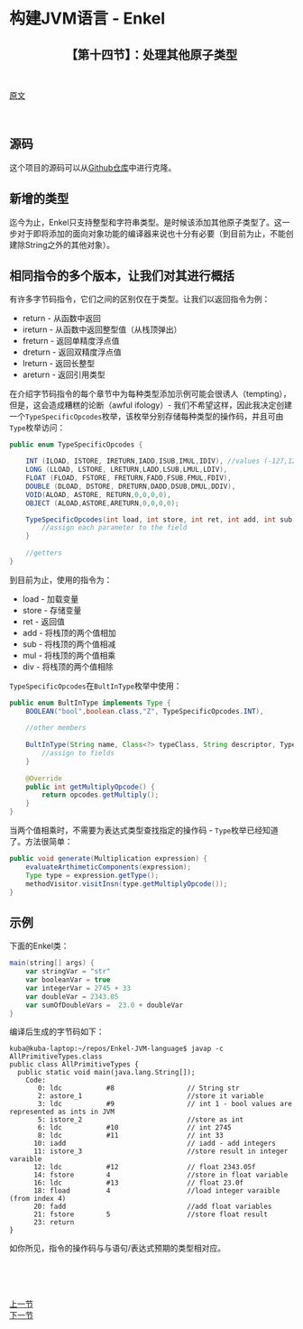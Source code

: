 # 构建JVM语言 - Enkel

<h2 align="center">【第十四节】：处理其他原子类型</h2>

</br>

[原文](http://jakubdziworski.github.io/enkel/2016/04/30/enkel_14_other_primitive_types.html)

</br>

## 源码

这个项目的源码可以从[Github仓库](https://github.com/JakubDziworski/Enkel-JVM-language)中进行克隆。

## 新增的类型

迄今为止，Enkel只支持整型和字符串类型。是时候该添加其他原子类型了。这一步对于即将添加的面向对象功能的编译器来说也十分有必要（到目前为止，不能创建除String之外的其他对象）。

## 相同指令的多个版本，让我们对其进行概括

有许多字节码指令，它们之间的区别仅在于类型。让我们以返回指令为例：

- return - 从函数中返回
- ireturn - 从函数中返回整型值（从栈顶弹出）
- freturn - 返回单精度浮点值
- dreturn - 返回双精度浮点值
- lreturn - 返回长整型
- areturn - 返回引用类型

在介绍字节码指令的每个章节中为每种类型添加示例可能会很诱人（tempting），但是，这会造成糟糕的论断（awful ifology）- 我们不希望这样，因此我决定创建一个`TypeSpecificOpcodes`枚举，该枚举分别存储每种类型的操作码，并且可由`Type`枚举访问：

```java
public enum TypeSpecificOpcodes { 

    INT (ILOAD, ISTORE, IRETURN,IADD,ISUB,IMUL,IDIV), //values (-127,127) - one byte.
    LONG (LLOAD, LSTORE, LRETURN,LADD,LSUB,LMUL,LDIV),
    FLOAT (FLOAD, FSTORE, FRETURN,FADD,FSUB,FMUL,FDIV),
    DOUBLE (DLOAD, DSTORE, DRETURN,DADD,DSUB,DMUL,DDIV),
    VOID(ALOAD, ASTORE, RETURN,0,0,0,0),
    OBJECT (ALOAD,ASTORE,ARETURN,0,0,0,0);

    TypeSpecificOpcodes(int load, int store, int ret, int add, int sub, int mul, int div) {
        //assign each parameter to the field
    }
    
    //getters
}
```

到目前为止，使用的指令为：

- load - 加载变量
- store - 存储变量
- ret - 返回值
- add - 将栈顶的两个值相加
- sub - 将栈顶的两个值相减
- mul - 将栈顶的两个值相乘
- div - 将栈顶的两个值相除


`TypeSpecificOpcodes`在`BultInType`枚举中使用：

```java
public enum BultInType implements Type {
    BOOLEAN("bool",boolean.class,"Z", TypeSpecificOpcodes.INT),
    
    //other members
    
    BultInType(String name, Class<?> typeClass, String descriptor, TypeSpecificOpcodes opcodes) {
        //assign to fields
    }
    
    @Override
    public int getMultiplyOpcode() {
        return opcodes.getMultiply();
    }
}
```

当两个值相乘时，不需要为表达式类型查找指定的操作码 - `Type`枚举已经知道了。方法很简单：

```java
public void generate(Multiplication expression) {
    evaluateArthimeticComponents(expression);
    Type type = expression.getType();
    methodVisitor.visitInsn(type.getMultiplyOpcode());
}
```

## 示例

下面的Enkel类：

```groovy
main(string[] args) {
    var stringVar = "str"
    var booleanVar = true
    var integerVar = 2745 + 33
    var doubleVar = 2343.05
    var sumOfDoubleVars =  23.0 + doubleVar
}
```

编译后生成的字节码如下：

```shell
kuba@kuba-laptop:~/repos/Enkel-JVM-language$ javap -c AllPrimitiveTypes.class 
public class AllPrimitiveTypes {
  public static void main(java.lang.String[]);
    Code:
       0: ldc           #8                  // String str
       2: astore_1                          //store it variable
       3: ldc           #9                  // int 1 - bool values are represented as ints in JVM
       5: istore_2                          //store as int 
       6: ldc           #10                 // int 2745 
       8: ldc           #11                 // int 33
      10: iadd                              // iadd - add integers
      11: istore_3                          //store result in integer varaible
      12: ldc           #12                 // float 2343.05f 
      14: fstore        4                   //store in float variable
      16: ldc           #13                 // float 23.0f 
      18: fload         4                   //load integer varaible (from index 4)
      20: fadd                              //add float variables
      21: fstore        5                   //store float result
      23: return
}
```

如你所见，指令的操作码与与语句/表达式预期的类型相对应。

</br></br></br>

<div align="left"><a href="./12-for循环.md">上一节</a></div>

<div align="left"><a href="./14-构造函数.md">下一节</a></div>